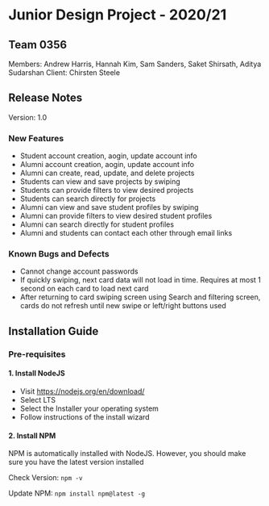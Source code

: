 # Junior Design Project - 2020/21 
 
## Team 0356

Members: Andrew Harris, Hannah Kim, Sam Sanders, Saket Shirsath, Aditya Sudarshan
Client: Chirsten Steele

## Release Notes
Version: 1.0

### New Features
- Student account creation, aogin, update account info
- Alumni account creation, aogin, update account info
- Alumni can create, read, update, and delete projects
- Students can view and save projects by swiping
- Students can provide filters to view desired projects
- Students can search directly for projects
- Alumni can view and save student profiles by swiping
- Alumni can provide filters to view desired student profiles
- Alumni can search directly for student profiles
- Alumni and students can contact each other through email links

### Known Bugs and Defects
- Cannot change account passwords
- If quickly swiping, next card data will not load in time. Requires at most 1 second on each card to load next card
- After returning to card swiping screen using Search and filtering screen, cards do not refresh until new swipe or left/right buttons used


## Installation Guide

### Pre-requisites
#### 1. Install NodeJS
- Visit https://nodejs.org/en/download/
- Select LTS
- Select the Installer your operating system
- Follow instructions of the install wizard
#### 2. Install NPM
NPM is automatically installed with NodeJS. However, you should make sure you have the latest version installed

Check Version: ```npm -v```

Update NPM: ```npm install npm@latest -g```

